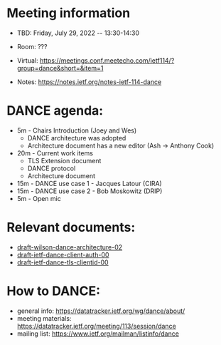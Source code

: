 # Meeting information

- TBD: Friday, July 29, 2022 -- 13:30-14:30
- Room: ???

- Virtual: https://meetings.conf.meetecho.com/ietf114/?group=dance&short=&item=1
- Notes:   https://notes.ietf.org/notes-ietf-114-dance

# DANCE agenda:

- 5m - Chairs Introduction                       (Joey and Wes)
    - DANCE architecture was adopted
    - Architecture document has a new editor (Ash -> Anthony Cook)
- 20m - Current work items
   - TLS Extension document
   - DANCE protocol
   - Architecture document
- 15m - DANCE use case 1 - Jacques Latour (CIRA)
- 15m - DANCE use case 2 - Bob Moskowitz (DRIP)
- 5m - Open mic

# Relevant documents:

- [draft-wilson-dance-architecture-02](https://datatracker.ietf.org/doc/draft-wilson-dance-architecture)
- [draft-ietf-dance-client-auth-00](https://datatracker.ietf.org/doc/draft-ietf-dance-client-auth/)
- [draft-ietf-dance-tls-clientid-00](https://datatracker.ietf.org/doc/draft-ietf-dance-tls-clientid/)

# How to DANCE:

- general info: https://datatracker.ietf.org/wg/dance/about/
- meeting materials: https://datatracker.ietf.org/meeting/113/session/dance
- mailing list: https://www.ietf.org/mailman/listinfo/dance
